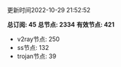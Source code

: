 更新时间2022-10-29 21:52:52

**总订阅: 45**
**总节点: 2334**
**有效节点: 421**
- v2ray节点: 250
- ss节点: 132
- trojan节点: 39

